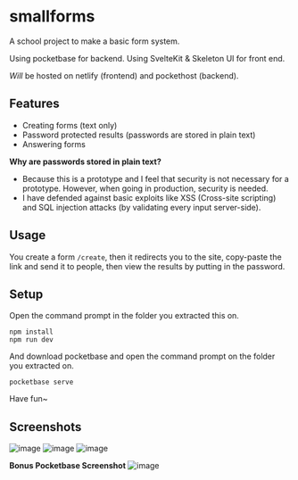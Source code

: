 
# smallforms

A school project to make a basic form system.

Using pocketbase for backend.
Using SvelteKit & Skeleton UI for front end.

*Will* be hosted on netlify (frontend) and pockethost (backend).

## Features
- Creating forms (text only)
- Password protected results (passwords are stored in plain text)
- Answering forms

**Why are passwords stored in plain text?**
- Because this is a prototype and I feel that security is not necessary for a prototype. However, when going in production, security is needed.
- I have defended against basic exploits like XSS (Cross-site scripting) and SQL injection attacks (by validating every input server-side).

## Usage
You create a form `/create`, then it redirects you to the site, copy-paste the link and send it to people, then view the results by putting in the password.

## Setup
Open the command prompt in the folder you extracted this on.
```
npm install
npm run dev
```

And download pocketbase and open the command prompt on the folder you extracted on.
```
pocketbase serve
```

Have fun~

## Screenshots
![image](https://github.com/DoormatIka/smallforms/assets/68234036/36c95201-a5ec-4359-9cd7-4773a206f8c5)
![image](https://github.com/DoormatIka/smallforms/assets/68234036/25b0cae3-bd50-424a-b3a8-8023136a4c8c)
![image](https://github.com/DoormatIka/smallforms/assets/68234036/0cd9747b-60bd-4189-ab8a-15454ed9946e)

**Bonus Pocketbase Screenshot** 
![image](https://github.com/DoormatIka/smallforms/assets/68234036/f922bc9b-a69d-4d8f-b734-d9a39678c467)



